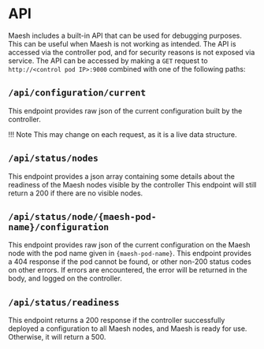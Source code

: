 # API

Maesh includes a built-in API that can be used for debugging purposes.
This can be useful when Maesh is not working as intended.
The API is accessed via the controller pod, and for security reasons is not exposed via service.
The API can be accessed by making a `GET` request to `http://<control pod IP>:9000` combined with one of the following paths:

## `/api/configuration/current`

This endpoint provides raw json of the current configuration built by the controller.

!!! Note
    This may change on each request, as it is a live data structure.

## `/api/status/nodes`

This endpoint provides a json array containing some details about the readiness of the Maesh nodes visible by the controller
This endpoint will still return a 200 if there are no visible nodes.

## `/api/status/node/{maesh-pod-name}/configuration`

This endpoint provides raw json of the current configuration on the Maesh node with the pod name given in `{maesh-pod-name}`.
This endpoint provides a 404 response if the pod cannot be found, or other non-200 status codes on other errors.
If errors are encountered, the error will be returned in the body, and logged on the controller.

## `/api/status/readiness`

This endpoint returns a 200 response if the controller successfully deployed a configuration to all Maesh nodes, and Maesh 
is ready for use. Otherwise, it will return a 500.

